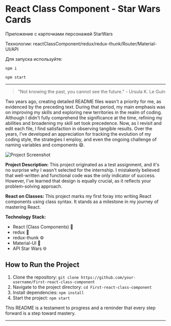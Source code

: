 # React Class Component - Star Wars Cards

Приложение c карточками персонажей StarWars

Технологии: reactClassComponent/redux/redux-thunk/Router/Material-UI/API

Для запуска используйте: 

```
npm i

npm start
```

---

> "Not knowing the past, you cannot see the future." - Ursula K. Le Guin

Two years ago, creating detailed README files wasn't a priority for me, as evidenced by the preceding text. During that period, my main emphasis was on improving my skills and exploring new territories in the realm of coding. Although I didn't fully comprehend the significance at the time, refining my abilities and broadening my skill set took precedence. Now, as I revisit and edit each file, I find satisfaction in observing tangible results. Over the years, I've developed an appreciation for tracking the evolution of my coding style, the strategies I employ, and even the ongoing challenge of naming variables and components 😄.

![Project Screenshot](https://sun9-42.userapi.com/impg/B-MOtIH7i-6tQcHLSjdDJrMkLUaEPviCBtGKsw/cJk2kz89EQc.jpg?size=1148x726&quality=96&sign=e0ed2486cbf7ceeb294f53947e72b175&type=album)

**Project Description:**
This project originated as a test assignment, and it's no surprise why I wasn't selected for the internship. I mistakenly believed that well-written and functional code was the only indicator of success. However, I've learned that design is equally crucial, as it reflects your problem-solving approach.

**React on Classes:**
This project marks my first foray into writing React components using class syntax. It stands as a milestone in my journey of mastering React.

**Technology Stack:**
- React (Class Components) 🚀
- redux 🔄
- redux-thunk ⚙️
- Material-UI 💅
- API Star Wars 🌐

## How to Run the Project

1. Clone the repository: `git clone https://github.com/your-username/First-react-class-component`
2. Navigate to the project directory: `cd First-react-class-component`
3. Install dependencies: `npm install`
4. Start the project: `npm start`

This README is a testament to progress and a reminder that every step forward is a step toward mastery.

---


